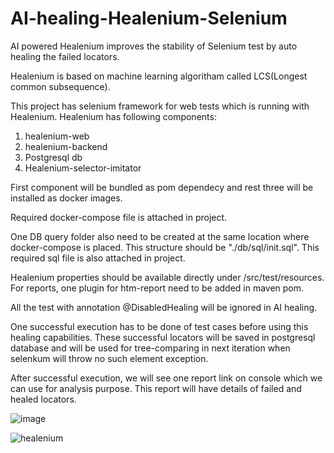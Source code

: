# AI-healing-Healenium-Selenium
AI powered Healenium improves the stability of Selenium test by auto healing the failed locators.

Healenium is based on machine learning algoritham called LCS(Longest common subsequence).

This project has selenium framework for web tests which is running with Healenium. Healenium has following components:
1. healenium-web
2. healenium-backend
3. Postgresql db
4. Healenium-selector-imitator

First component will be bundled as pom dependecy and rest three will be installed as docker images.

Required docker-compose file is attached in project.

One DB query folder also need to be created at the same location where docker-compose is placed. 
This structure should be "./db/sql/init.sql". This required sql file is also attached in project.

Healenium properties should be available directly under /src/test/resources. For reports, one plugin for htm-report need to be added in maven pom.

All the test with annotation @DisabledHealing will be ignored in AI healing.

One successful execution has to be done of test cases before using this healing capabilities. These successful locators will be saved in postgresql database
and will be used for tree-comparing in next iteration when selenkum will throw no such element exception.

After successful execution, we will see one report link on console which we can use for analysis purpose. This report will have details of failed and healed locators.


![image](https://user-images.githubusercontent.com/70449523/227504777-cca4b7bd-003a-4590-b13d-f5d5e2f11956.png)

![healenium](https://user-images.githubusercontent.com/70449523/227505274-d020a439-a89d-410f-82d6-57fc6c55814d.png)
